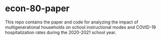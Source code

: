 # econ-80-paper

This repo contains the paper and code for analyzing the impact of multigenerational households on school instructional modes and COVID-19 hospitalization rates during the 2020-2021 school year.
